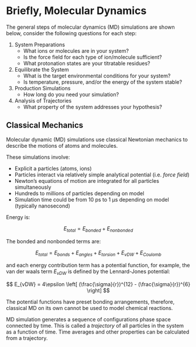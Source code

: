 # Briefly, Molecular Dynamics

The general steps of molecular dynamics (MD) simulations are shown below, consider the following questions for each step:

1. System Preparations
     - What ions or molecules are in your system?
     - Is the force field for each type of ion/molecule sufficient?
     - What protonation states are your titratable residues?
2. Equilibrate the System
    - What is the target environmental conditions for your system?
    - Is temperature, pressure, and/or the energy of the system stable? 
3. Production Simulations 
    - How long do you need your simulation?
4. Analysis of Trajectories
    - What property of the system addresses your hypothesis?

## Classical Mechanics

Molecular dynamic (MD) simulations use classical Newtonian mechanics to describe the motions of atoms and molecules.

These simulations involve:

- Explicit a particles (atoms, ions)
- Particles interact via relatively simple analytical potential (i.e. *force field*)
- Newton’s equations of motion are integrated for all particles simultaneously
- Hundreds to millions of particles depending on model
- Simulation time could be from 10 ps to 1 μs depending on model (typically nanosecond)

Energy is:

$$
E_{total} = E_{bonded} + E_{nonbonded}
$$

The bonded and nonbonded terms are:

$$
E_{total} = E_{bonds} + E_{angles} + E_{torsion} + E_{vDW} + E_{Coulomb}
$$

and each energy contribution term has a potential function, for example, the van der waals term $E_{vDW}$ is defined by the Lennard-Jones potential:

$$
E_{vDW} = 4\epsilon  \left[ (\frac{\sigma}{r})^{12} - (\frac{\sigma}{r})^{6} \right]
$$

The potential functions have preset bonding arrangements, therefore, classical MD on its own cannot be used to model chemical reactions.  

MD simulation generates a sequence of configurations phase space connected by time. This is called a *trajectory* of all particles in the system as a function of time. Time averages and other properties can be calculated from a trajectory.

